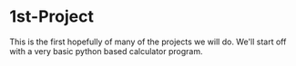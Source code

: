 # 1st-Project

This is the first hopefully of many of the projects we will do.
We'll start off with a very basic python based calculator program.
